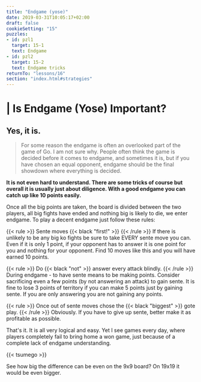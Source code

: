 ```yaml
---
title: "Endgame (yose)"
date: 2019-03-31T10:05:17+02:00
draft: false
cookieSetting: "15"
puzzles:
- id: pzl1
  target: 15-1
  text: Endgame
- id: pzl2
  target: 15-2
  text: Endgame tricks
returnTo: "lessons/16"
section: "index.html#strategies"
---
```


# | Is Endgame (Yose) Important?
## Yes, it is.

> For some reason the endgame is often an overlooked part of the game of Go. I am not sure why. People often think the game is decided before it comes to endgame, and sometimes it is, but if you have chosen an equal opponent, endgame should be the final showdown where everything is decided. 

**It is not even hard to understand. There are some tricks of course but overall it is usually just about diligence. With a good endgame you can catch up like 10 points easily.**

Once all the big points are taken, the board is divided between the two players, all big fights have ended and nothing big is likely to die, we enter endgame. To play a decent endgame just follow these rules:

{{< rule >}}
	Sente moves {{< black "first!" >}}
{{< /rule >}}
If there is unlikely to be any big ko fights be sure to take EVERY sente move you can. Even if it is only 1 point, if your opponent has to answer it is one point for you and nothing for your opponent. Find 10 moves like this and you will have earned 10 points.

{{< rule >}}
	Do {{< black "not" >}} answer every attack blindly.
{{< /rule >}}
During endgame - to have sente means to be making points. Consider sacrificing even a few points (by not answering an attack) to gain sente. It is fine to lose 3 points of territory if you can make 5 points just by gaining sente. If you are only answering you are not gaining any points.

{{< rule >}}
	Once out of sente moves chose the {{< black "biggest" >}} gote play.
{{< /rule >}} 
Obviously. If you have to give up sente, better make it as profitable as possible.

That's it. It is all very logical and easy. Yet I see games every day, where players completely fail to bring home a won game, just because of a complete lack of endgame understanding.

{{< tsumego >}}

See how big the difference can be even on the 9x9 board? On 19x19 it would be even bigger.
 

